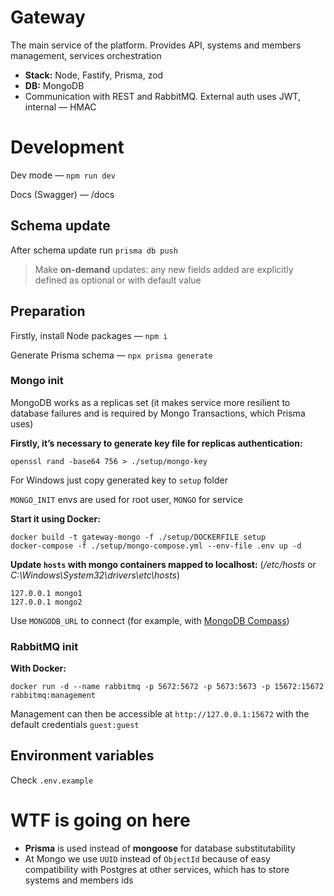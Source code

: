 # Gateway

The main service of the platform. Provides API, systems and members management, services orchestration

- **Stack:** Node, Fastify, Prisma, zod
- **DB:** MongoDB
- Communication with REST and RabbitMQ. External auth uses JWT, internal — HMAC

# Development

Dev mode — `npm run dev`

Docs (Swagger) — /docs

## Schema update

After schema update run `prisma db push`

> Make **on-demand** updates: any new fields added are explicitly defined as optional or with default value

## Preparation

Firstly, install Node packages — `npm i`

Generate Prisma schema — `npx prisma generate`

### Mongo init

MongoDB works as a replicas set (it makes service more resilient to database failures and is required by Mongo Transactions, which Prisma uses)

**Firstly, it’s necessary to generate key file for replicas authentication:**
```
openssl rand -base64 756 > ./setup/mongo-key
```

For Windows just copy generated key to `setup` folder

`MONGO_INIT` envs are used for root user, `MONGO` for service

**Start it using Docker:**
```
docker build -t gateway-mongo -f ./setup/DOCKERFILE setup
docker-compose -f ./setup/mongo-compose.yml --env-file .env up -d
```

**Update `hosts` with mongo containers mapped to localhost:** (*/etc/hosts* or *C:\Windows\System32\drivers\etc\hosts*)
```
127.0.0.1 mongo1
127.0.0.1 mongo2
```

Use `MONGODB_URL` to connect (for example, with [MongoDB Compass](https://www.mongodb.com/products/tools/compass))

### RabbitMQ init

**With Docker:**
```
docker run -d --name rabbitmq -p 5672:5672 -p 5673:5673 -p 15672:15672 rabbitmq:management  
```

Management can then be accessible at `http://127.0.0.1:15672` with the default credentials `guest:guest`

## Environment variables

Check `.env.example`

# WTF is going on here

- **Prisma** is used instead of **mongoose** for database substitutability
- At Mongo we use `UUID` instead of `ObjectId` because of easy compatibility with Postgres at other services, which has to store systems and members ids
